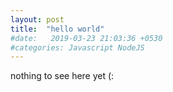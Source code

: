 ```yaml
---
layout: post
title:  "hello world"
#date:   2019-03-23 21:03:36 +0530
#categories: Javascript NodeJS
---
```

nothing to see here yet (:
